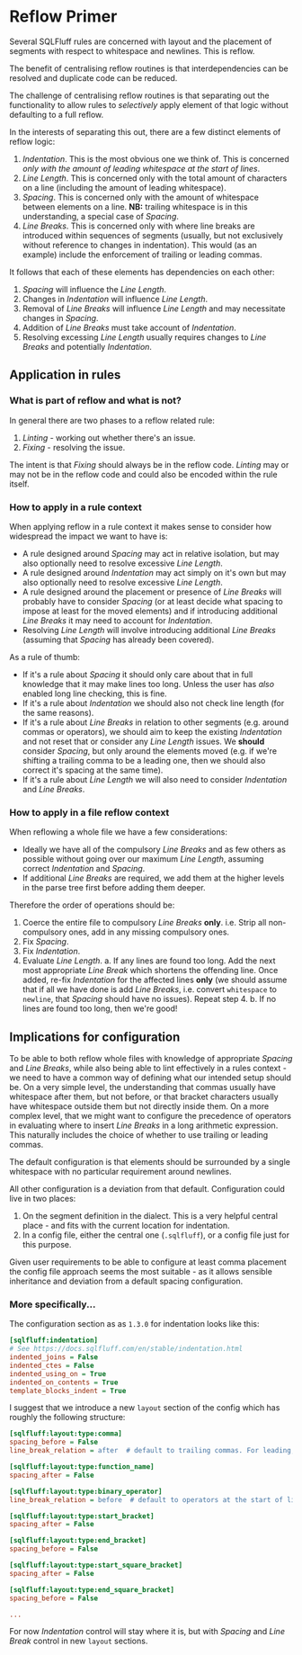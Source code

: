 # Reflow Primer

Several SQLFluff rules are concerned with layout and the placement
of segments with respect to whitespace and newlines. This is reflow.

The benefit of centralising reflow routines is that interdependencies
can be resolved and duplicate code can be reduced.

The challenge of centralising reflow routines is that separating out
the functionality to allow rules to _selectively_ apply element of
that logic without defaulting to a full reflow.

In the interests of separating this out, there are a few distinct
elements of reflow logic:
1. _Indentation_. This is the most obvious one we think of. This
   is concerned _only with the amount of leading whitespace at the_
   _start of lines_.
2. _Line Length_. This is concerned only with the total amount of
   characters on a line (including the amount of leading whitespace).
3. _Spacing_. This is concerned only with the amount of whitespace
   between elements on a line. **NB:** trailing whitespace is in
   this understanding, a special case of _Spacing_.
4. _Line Breaks_. This is concerned only with where line breaks are
   introduced within sequences of segments (usually, but not
   exclusively without reference to changes in indentation). This
   would (as an example) include the enforcement of trailing or
   leading commas.

It follows that each of these elements has dependencies on each other:
1. _Spacing_ will influence the _Line Length_.
2. Changes in _Indentation_ will influence _Line Length_.
3. Removal of _Line Breaks_ will influence _Line Length_ and may
   necessitate changes in _Spacing_.
4. Addition of _Line Breaks_ must take account of _Indentation_.
5. Resolving excessing _Line Length_ usually requires changes to
  _Line Breaks_ and potentially _Indentation_.

## Application in rules

### What is part of reflow and what is not?

In general there are two phases to a reflow related rule:
1. _Linting_ - working out whether there's an issue.
2. _Fixing_ - resolving the issue.

The intent is that _Fixing_ should always be in the reflow code.
_Linting_ may or may not be in the reflow code and could also be
encoded within the rule itself.

### How to apply in a rule context

When applying reflow in a rule context it makes sense to consider
how widespread the impact we want to have is:
- A rule designed around _Spacing_ may act in relative isolation,
  but may also optionally need to resolve excessive _Line Length_.
- A rule designed around _Indentation_ may act simply on it's own
  but may also optionally need to resolve excessive _Line Length_.
- A rule designed around the placement or presence of _Line Breaks_
  will probably have to consider _Spacing_ (or at least decide
  what spacing to impose at least for the moved elements) and if
  introducing additional _Line Breaks_ it may need to account
  for _Indentation_.
- Resolving _Line Length_ will involve introducing additional
  _Line Breaks_ (assuming that _Spacing_ has already been covered).

As a rule of thumb:
- If it's a rule about _Spacing_ it should only care about that
  in full knowledge that it may make lines too long. Unless the
  user has _also_ enabled long line checking, this is fine.
- If it's a rule about _Indentation_ we should also not check
  line length (for the same reasons).
- If it's a rule about _Line Breaks_ in relation to other segments
  (e.g. around commas or operators), we should aim to keep the
  existing _Indentation_ and not reset that or consider any
  _Line Length_ issues. We **should** consider _Spacing_, but
  only around the elements moved (e.g. if we're shifting a trailing
  comma to be a leading one, then we should also correct it's spacing
  at the same time).
- If it's a rule about _Line Length_ we will also need to consider
  _Indentation_ and _Line Breaks_.

### How to apply in a file reflow context

When reflowing a whole file we have a few considerations:
- Ideally we have all of the compulsory _Line Breaks_ and as few
  others as possible without going over our maximum _Line Length_,
  assuming correct _Indentation_ and _Spacing_.
- If additional _Line Breaks_ are required, we add them at the
  higher levels in the parse tree first before adding them deeper.

Therefore the order of operations should be:
1. Coerce the entire file to compulsory _Line Breaks_ **only**.
   i.e. Strip all non-compulsory ones, add in any missing
   compulsory ones.
2. Fix _Spacing_.
3. Fix _Indentation_.
4. Evaluate _Line Length_.
   a. If any lines are found too long. Add the next most appropriate
      _Line Break_ which shortens the offending line. Once added,
      re-fix _Indentation_ for the affected lines **only** (we should
      assume that if all we have done is add _Line Breaks_, i.e.
      convert `whitespace` to `newline`, that _Spacing_ should have
      no issues). Repeat step 4.
   b. If no lines are found too long, then we're good!

## Implications for configuration

To be able to both reflow whole files with knowledge of appropriate
_Spacing_ and _Line Breaks_, while also being able to lint effectively
in a rules context - we need to have a common way of defining what
our intended setup should be. On a very simple level, the understanding
that commas usually have whitespace after them, but not before, or that
bracket characters usually have whitespace outside them but not directly
inside them. On a more complex level, that we might want to configure
the precedence of operators in evaluating where to insert _Line Breaks_
in a long arithmetic expression. This naturally includes the
choice of whether to use trailing or leading commas.

The default configuration is that elements should be surrounded by a
single whitespace with no particular requirement around newlines.

All other configuration is a deviation from that default. Configuration
could live in two places:
1. On the segment definition in the dialect. This is a very helpful
   central place - and fits with the current location for indentation.
2. In a config file, either the central one (`.sqlfluff`), or a config
   file just for this purpose.

Given user requirements to be able to configure at least comma placement
the config file approach seems the most suitable - as it allows sensible
inheritance and deviation from a default spacing configuration.

### More specifically...

The configuration section as as `1.3.0` for indentation looks like this:

```ini
[sqlfluff:indentation]
# See https://docs.sqlfluff.com/en/stable/indentation.html
indented_joins = False
indented_ctes = False
indented_using_on = True
indented_on_contents = True
template_blocks_indent = True
```

I suggest that we introduce a new `layout` section of the config which has
roughly the following structure:

```ini
[sqlfluff:layout:type:comma]
spacing_before = False
line_break_relation = after  # default to trailing commas. For leading, specify "before"

[sqlfluff:layout:type:function_name]
spacing_after = False

[sqlfluff:layout:type:binary_operator]
line_break_relation = before  # default to operators at the start of lines, and not at the end

[sqlfluff:layout:type:start_bracket]
spacing_after = False

[sqlfluff:layout:type:end_bracket]
spacing_before = False

[sqlfluff:layout:type:start_square_bracket]
spacing_after = False

[sqlfluff:layout:type:end_square_bracket]
spacing_before = False

...
```

For now _Indentation_ control will stay where it is, but with _Spacing_ and
_Line Break_ control in new `layout` sections.
